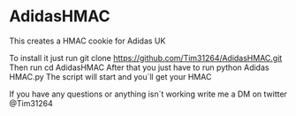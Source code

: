 # AdidasHMAC
This creates a HMAC cookie for Adidas UK


To install it just run git clone https://github.com/Tim31264/AdidasHMAC.git
Then run cd AdidasHMAC
After that you just have to run python Adidas HMAC.py 
The script will start and you´ll get your HMAC

If you have any questions or anything isn´t working write me a DM on twitter @Tim31264


